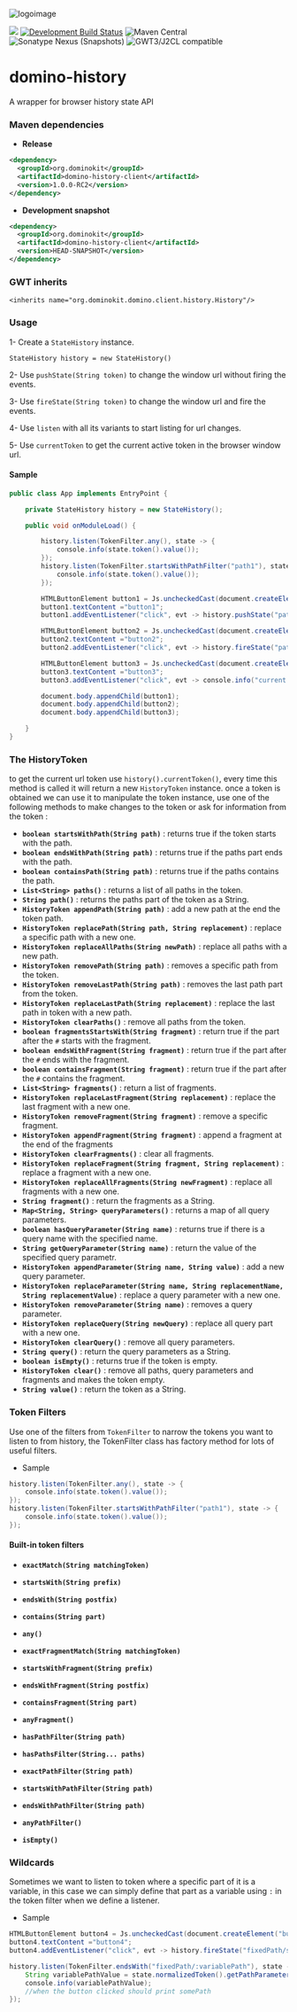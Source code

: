 ![logoimage](https://raw.githubusercontent.com/DominoKit/DominoKit.github.io/master/logo/128.png)

<a title="Gitter" href="https://gitter.im/DominoKit/domino"><img src="https://badges.gitter.im/Join%20Chat.svg"></a>
[![Development Build Status](https://github.com/DominoKit/domino-history/actions/workflows/deploy.yaml/badge.svg?branch=development)](https://github.com/DominoKit/domino-history/actions/workflows/deploy.yaml/badge.svg?branch=development)
![Maven Central](https://img.shields.io/badge/Release-1.0.0--RC2-green)
![Sonatype Nexus (Snapshots)](https://img.shields.io/badge/Snapshot-HEAD--SNAPSHOT-orange)
![GWT3/J2CL compatible](https://img.shields.io/badge/GWT3/J2CL-compatible-brightgreen.svg)

# domino-history
A wrapper for browser history state API

### Maven dependencies 

- **Release**

```xml
<dependency>
  <groupId>org.dominokit</groupId>
  <artifactId>domino-history-client</artifactId>
  <version>1.0.0-RC2</version>
</dependency>
```

- **Development snapshot**

```xml
<dependency>
  <groupId>org.dominokit</groupId>
  <artifactId>domino-history-client</artifactId>
  <version>HEAD-SNAPSHOT</version>
</dependency>
```
### GWT inherits

`<inherits name="org.dominokit.domino.client.history.History"/>`

### Usage

1- Create a `StateHistory` instance.

`StateHistory history = new StateHistory()`

2- Use `pushState(String token)` to change the window url without firing the events.

3- Use `fireState(String token)` to change the window url and fire the events.

4- Use `listen` with all its variants to start listing for url changes.

5- Use `currentToken` to get the current active token in the browser window url.

#### Sample

```java
public class App implements EntryPoint {

    private StateHistory history = new StateHistory();

    public void onModuleLoad() {

        history.listen(TokenFilter.any(), state -> {
            console.info(state.token().value());
        });
        history.listen(TokenFilter.startsWithPathFilter("path1"), state -> {
            console.info(state.token().value());
        });

        HTMLButtonElement button1 = Js.uncheckedCast(document.createElement("button"));
        button1.textContent ="button1";
        button1.addEventListener("click", evt -> history.pushState("path1/path2"));

        HTMLButtonElement button2 = Js.uncheckedCast(document.createElement("button"));
        button2.textContent ="button2";
        button2.addEventListener("click", evt -> history.fireState("path3/path4"));

        HTMLButtonElement button3 = Js.uncheckedCast(document.createElement("button"));
        button3.textContent ="button3";
        button3.addEventListener("click", evt -> console.info("current token : "+history.currentToken().value()));

        document.body.appendChild(button1);
        document.body.appendChild(button2);
        document.body.appendChild(button3);

    }
}
```

### The HistoryToken

to get the current url token use `history().currentToken()`, every time this method is called it will return a new `HistoryToken` instance. once a token is obtained we can use it to manipulate the token instance, use one of the following methods to make changes to the token or ask for information from the token : 

* **`boolean startsWithPath(String path)`** : returns true if the token starts with the path.
* **`boolean endsWithPath(String path)`** : returns true if the paths part ends with the path.
* **`boolean containsPath(String path)`** : returns true if the paths contains the path.
* **`List<String> paths()`** : returns a list of all paths in the token.
* **`String path()`** : returns the paths part of the token as a String.
* **`HistoryToken appendPath(String path)`** : add a new path at the end the token path.
* **`HistoryToken replacePath(String path, String replacement)`** : replace a specific path with a new one.
* **`HistoryToken replaceAllPaths(String newPath)`** : replace all paths with a new path.
* **`HistoryToken removePath(String path)`** : removes a specific path from the token.
* **`HistoryToken removeLastPath(String path)`** : removes the last path part from the token.
* **`HistoryToken replaceLastPath(String replacement)`** : replace the last path in token with a new path.
* **`HistoryToken clearPaths()`** : remove all paths from the token.
* **`boolean fragmentsStartsWith(String fragment)`** : return true if the part after the `#` starts with the fragment.
* **`boolean endsWithFragment(String fragment)`** : return true if the part after the `#` ends with the fragment.
* **`boolean containsFragment(String fragment)`** : return true if the part after the `#` contains the fragment.
* **`List<String> fragments()`** : return a list of fragments.
* **`HistoryToken replaceLastFragment(String replacement)`** : replace the last fragment with a new one.
* **`HistoryToken removeFragment(String fragment)`** : remove a specific fragment.
* **`HistoryToken appendFragment(String fragment)`** : append a fragment at the end of the fragments
* **`HistoryToken clearFragments()`** : clear all fragments.
* **`HistoryToken replaceFragment(String fragment, String replacement)`** : replace a fragment with a new one.
* **`HistoryToken replaceAllFragments(String newFragment)`** : replace all fragments with a new one.
* **`String fragment()`** : return the fragments as a String.
* **`Map<String, String> queryParameters()`** : returns a map of all query parameters.
* **`boolean hasQueryParameter(String name)`** : returns true if there is a query name with the specified name.
* **`String getQueryParameter(String name)`** : return the value of the specified query parametr.
* **`HistoryToken appendParameter(String name, String value)`** : add a new query parameter.
* **`HistoryToken replaceParameter(String name, String replacementName, String replacementValue)`** : replace a query parameter with a new one.
* **`HistoryToken removeParameter(String name)`** : removes a query parameter.
* **`HistoryToken replaceQuery(String newQuery)`** : replace all query part with a new one.
* **`HistoryToken clearQuery()`** : remove all query parameters.
* **`String query()`** : return the query parameters as a String.
* **`boolean isEmpty()`** : returns true if the token is empty.
* **`HistoryToken clear()`** : remove all paths, query parameters and fragments and makes the token empty.
* **`String value()`** : return the token as a String.

### Token Filters

Use one of the filters from `TokenFilter` to narrow the tokens you want to listen to from history, the TokenFilter class has factory method for lots of useful filters.

- Sample

```java
history.listen(TokenFilter.any(), state -> {
    console.info(state.token().value());
});
history.listen(TokenFilter.startsWithPathFilter("path1"), state -> {
    console.info(state.token().value());
});
```
#### Built-in token filters

* **`exactMatch(String matchingToken)`**

* **`startsWith(String prefix)`**

* **`endsWith(String postfix)`**

* **`contains(String part)`**

* **`any()`**

* **`exactFragmentMatch(String matchingToken)`**

* **`startsWithFragment(String prefix)`**

* **`endsWithFragment(String postfix)`**

* **`containsFragment(String part)`**

* **`anyFragment()`**

* **`hasPathFilter(String path)`**

* **`hasPathsFilter(String... paths)`**

* **`exactPathFilter(String path)`**

* **`startsWithPathFilter(String path)`**

* **`endsWithPathFilter(String path)`**

* **`anyPathFilter()`**

* **`isEmpty()`**

### Wildcards

Sometimes we want to listen to token where a specific part of it is a variable, in this case we can simply define that part as a variable using `:` in the token filter when we define a listener.

- Sample

```java
HTMLButtonElement button4 = Js.uncheckedCast(document.createElement("button"));
button4.textContent ="button4";
button4.addEventListener("click", evt -> history.fireState("fixedPath/somePath"));

history.listen(TokenFilter.endsWith("fixedPath/:variablePath"), state -> {
    String variablePathValue = state.normalizedToken().getPathParameter("variablePath");
    console.info(variablePathValue);
    //when the button clicked should print somePath
});
``` 



